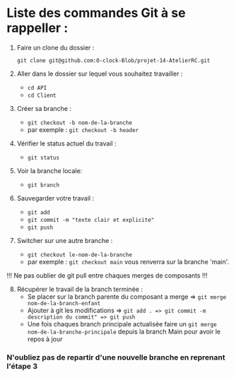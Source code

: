 # Liste des commandes Git à se rappeller :

1. Faire un clone du dossier :

    `git clone git@github.com:O-clock-Blob/projet-14-AtelierRC.git`

2. Aller dans le dossier sur lequel vous souhaitez travailler :
    - `cd API`
    - `cd Client`

3. Créer sa branche :
    - `git checkout -b nom-de-la-branche`
    - par exemple : `git checkout -b header`

4. Vérifier le status actuel du travail :
    - `git status`

5. Voir la branche locale:
    - `git branch`

6. Sauvegarder votre travail :
    - `git add`
    - `git commit -m "texte clair et explicite"`
    - `git push`

7. Switcher sur une autre branche :
    - `git checkout le-nom-de-la-branche`
    - par exemple : `git checkout main` vous renverra sur la branche 'main'.

!!! Ne pas oublier de git pull entre chaques merges de composants !!!

8. Récupérer le travail de la branch terminée :
   - Se placer sur la branch parente du composant a merge => `git merge nom-de-la-branch-enfant`
   - Ajouter à git les modifications => `git add . => git commit -m description du commit" => git push`
   - Une fois chaques branch principale actualisée faire un `git merge nom-de-la-branche-principale` depuis la branch Main pour avoir le repos à jour
### N'oubliez pas de repartir d'une nouvelle branche en reprenant l'étape 3

